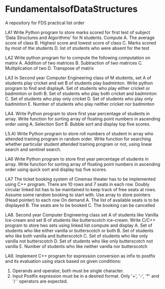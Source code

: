 # FundamentalsofDataStructures
A repository  for FDS practical list order

LA1 Write Python program to store marks scored for first test of subject ‘Data Structures
and Algorithms' for N students. Compute
A. The average score of class
B. Highest score and lowest score of class
C. Marks scored by most of the students
D. list of students who were absent for the test

LA2 Write python program for to compute the following computation on matrix
A. Addition of two matrices
B. Subtraction of two matrices
C. Multiplication of two
D. Transpose of matrix

LA3 In Second year Computer Engineering class of M students, set A of students play
cricket and set B of students play badminton. Write python program to find and
displayA. Set of students who play either cricket or badminton or both
B. Set of students who play both cricket and badminton
C. Set of students who play only cricket
D. Set of students who play only badminton
E. Number of students who play neither cricket nor badminton

LA4. Write Python program to store first year percentage of students in array. Write
function for sorting array of floating point numbers in ascending order using
A. Selection Sort
B. Bubble sort and display top five scores.

L5.A) Write Python program to store roll numbers of student in array who attended
training program in random order. Write function for searching whether particular
student attended training program or not, using linear search and sentinel search.

LA6 Write Python program to store first year percentage of students in array. Write
function for sorting array of floating point numbers in ascending order using quick sort
and display top five scores.

LA7 The ticket booking system of Cinemax theater has to be implemented using C++ program.
There are 10 rows and 7 seats in each row. Doubly circular linked list has to be maintained to
keep track of free seats at rows. Assume some random booking to start with. Use array to store
pointers (Head pointer) to each row On demand
A. The list of available seats is to be displayed
B. The seats are to be booked
C. The booking can be cancelled

LA8. Second year Computer Engineering class set A of students like Vanilla Ice-cream and set B of
students like butterscotch ice-cream. Write C/C++ program to store two sets using linked list
compute and display
A. Set of students who like either vanilla or butterscotch or both
B. Set of students who like both vanilla and butterscotch
C. Set of students who like only vanilla not butterscotch
D. Set of students who like only butterscotch not vanilla
E. Number of students who like neither vanilla nor butterscotch

LA9. Implement C++ program for expression conversion as infix to postfix and its
evaluation using stack based on given conditions:
1. Operands and operator, both must be single character.
2. Input Postfix expression must be in a desired format.
Only '+', '-', '*' and '/ ' operators are expected.


